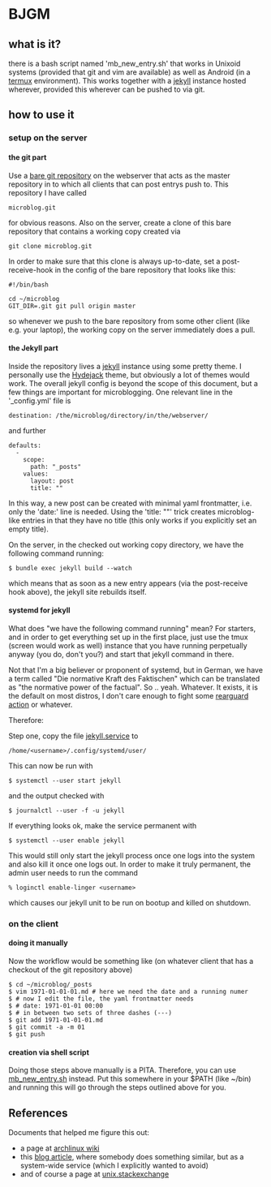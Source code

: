 # BJGM

## what is it?

there is a bash script named 'mb_new_entry.sh' that works in Unixoid systems
(provided that git and vim are available) as well as Android (in a
[termux][] environment). This works together with a [jekyll][] instance hosted
wherever, provided this wherever can be pushed to via git.


## how to use it

### setup on the server

#### the git part

Use a [bare git repository](https://git-scm.com/book/en/v2/Git-on-the-Server-Getting-Git-on-a-Server) on the webserver that acts as the master repository in to which all clients that can post entrys push to. This repository I have called  

	microblog.git

for obvious reasons. Also on the server, create a clone of this bare repository that contains a working copy created via  

	git clone microblog.git

In order to make sure that this clone is always up-to-date, set a post-receive-hook in the config of the bare repository that looks like this:  

	#!/bin/bash
	
	cd ~/microblog
	GIT_DIR=.git git pull origin master

so whenever we push to the bare repository from some other client (like e.g. your laptop), the working copy on the server immediately does a pull.
 
#### the Jekyll part

Inside the repository lives a [jekyll](https://jekyllrb.com/) instance using some pretty theme. I personally use the [Hydejack](https://qwtel.com/hydejack/) theme, but obviously a lot of themes would work. The overall jekyll config is beyond the scope of this document, but a few things are important for microblogging. One relevant line in the '_config.yml' file is  

	destination: /the/microblog/directory/in/the/webserver/

and further

	defaults:
	  - 
	    scope: 
	      path: "_posts"
	    values:
	      layout: post
	      title: ""

In this way, a new post can be created with minimal yaml frontmatter, i.e. only the 'date:' line is needed. Using the 'title: ""' trick creates microblog-like entries in that they have no title (this only works if you explicitly set an empty title).

On the server, in the checked out working copy directory, we have the following command running:  

	$ bundle exec jekyll build --watch

which means that as soon as a new entry appears (via the post-receive hook above), the jekyll site rebuilds itself.

#### systemd for jekyll

What does "we have the following command running" mean? For starters, and in order to get everything
set up in the first place, just use the tmux (screen would work as well)
instance that you have running perpetually anyway (you do, don't you?) and start that jekyll command in
there. 

Not that I'm a big believer or proponent of systemd,
but in German, we have a term called "Die normative Kraft des Faktischen"
which can be translated as "the normative power of the factual". So .. yeah.
Whatever. It exists, it is the default on most distros, I don't care enough to
fight some [rearguard action][] or whatever.

Therefore:

Step one, copy the file [jekyll.service](jekyll.service) to

	/home/<username>/.config/systemd/user/

This can now be run with

	$ systemctl --user start jekyll

and the output checked with

	$ journalctl --user -f -u jekyll

If everything looks ok, make the service permanent with

	$ systemctl --user enable jekyll

This would still only start the jekyll process once one logs into the system
and also kill it once one logs out. In order to make it truly permanent, the
admin user needs to run the command

	% loginctl enable-linger <username>

which causes our jekyll unit to be run on bootup and killed on shutdown.





### on the client

#### doing it manually

Now the workflow would be something like (on whatever client that has a checkout of the git repository above)  

	$ cd ~/microblog/_posts
	$ vim 1971-01-01-01.md # here we need the date and a running numer
	$ # now I edit the file, the yaml frontmatter needs
	$ # date: 1971-01-01 00:00
	$ # in between two sets of three dashes (---)
	$ git add 1971-01-01-01.md
	$ git commit -a -m 01
	$ git push


#### creation via shell script

Doing those steps above manually is a PITA. Therefore, you can use [mb_new_entry.sh](mb_new_entry.sh) instead. Put this somewhere in your $PATH (like ~/bin) and running this will go through the steps outlined above for you.




## References

Documents that helped me figure this out:

* a page at [archlinux wiki][]
* this [blog article][], where somebody does something similar, but as a
  system-wide service (which I explicitly wanted to avoid)
* and of course a page at [unix.stackexchange][]


[rearguard action]: https://devuan.org/
[termux]: https://termux.com/
[archlinux wiki]: https://wiki.archlinux.org/index.php/Systemd/User#Writing_user_units
[blog article]: https://yuan3y.com/2017/09/make-jekyll-serve-a-systemd-service/
[unix.stackexchange]: https://unix.stackexchange.com/questions/200654/executing-chdir-before-starting-systemd-service
[jekyll]: https://jekyllrb.com/
